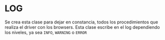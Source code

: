 # LOG

Se crea esta clase para dejar en constancia, todos los procedimientos que realiza el driver con los browsers. 
Esta clase escribe en el log dependiendo los niveles, ya sea `INFO`, `WARNING` o `ERROR`